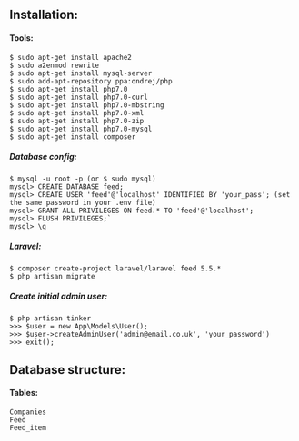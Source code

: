 ## Installation:


#### Tools:
    $ sudo apt-get install apache2
    $ sudo a2enmod rewrite
    $ sudo apt-get install mysql-server
    $ sudo add-apt-repository ppa:ondrej/php
    $ sudo apt-get install php7.0
    $ sudo apt-get install php7.0-curl
    $ sudo apt-get install php7.0-mbstring
    $ sudo apt-get install php7.0-xml
    $ sudo apt-get install php7.0-zip
    $ sudo apt-get install php7.0-mysql
    $ sudo apt-get install composer

##### Database config:
    $ mysql -u root -p (or $ sudo mysql)  
    mysql> CREATE DATABASE feed;  
    mysql> CREATE USER 'feed'@'localhost' IDENTIFIED BY 'your_pass'; (set the same password in your .env file)    
    mysql> GRANT ALL PRIVILEGES ON feed.* TO 'feed'@'localhost';  
    mysql> FLUSH PRIVILEGES;`  
    mysql> \q

##### Laravel:
    $ composer create-project laravel/laravel feed 5.5.*
    $ php artisan migrate

##### Create initial admin user:
    $ php artisan tinker
    >>> $user = new App\Models\User();  
    >>> $user->createAdminUser('admin@email.co.uk', 'your_password')  
    >>> exit();

## Database structure:


#### Tables:
    Companies
    Feed
    Feed_item
